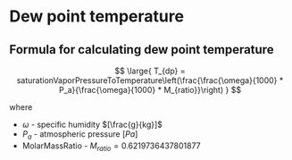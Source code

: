 # Dew point temperature

## Formula for calculating dew point temperature

$$
  \large{ T_{dp} = saturationVaporPressureToTemperature\left(\frac{\frac{\omega}{1000} * P_a}{\frac{\omega}{1000} * M_{ratio}}\right) }
$$

where

- $\omega$ - specific humidity $[\frac{g}{kg}]$
- $P_a$ - atmospheric pressure $[Pa]$
- MolarMassRatio - $M_{ratio} = 0.6219736437801877$
